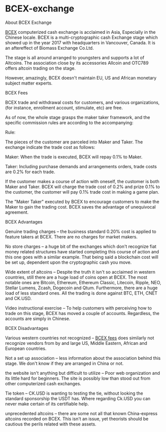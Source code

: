 # BCEX-exchange
About BCEX Exchange 

<a href="https://coinpedia.org/exchange/bcex-review/">BCEX</A> computerized cash exchange is acclaimed in Asia, Especially in the Chinese locale. BCEX is a multi-cryptographic cash Exchange stage which showed up in the year 2017 with headquarters in Vancouver, Canada. It is an aftereffect of Biomass Exchange Co.Ltd. 

The stage is all around arranged to youngsters and supports a lot of Altcoins. The association close by its accessories Allcoin and OTC789 offers altcoin trading on the stage. 

However, amazingly, BCEX doesn't maintain EU, US and African monetary subject matter experts. 

BCEX Fees 

BCEX trade and withdrawal costs for customers, and various organizations, (for instance, enrollment account, stimulate, etc) are free. 

As of now, the whole stage grasps the maker taker framework, and the specific commission rules are according to the accompanying: 

Rule: 

The pieces of the customer are parceled into Maker and Taker. The exchange indicate the trade cost as follows: 

Maker: When the trade is executed, BCEX will repay 0.1% to Maker. 

Taker: Including purchase demands and arrangements orders, trade costs are 0.2% for each trade. 

If the customer makes a course of action with oneself, the customer is both Maker and Taker. BCEX will charge the trade cost of 0.2% and prize 0.1% to the customer, the customer will pay 0.1% trade cost in making a game plan. 

The "Maker Taker" executed by BCEX to encourage customers to make the Maker to gain the trading cost. BCEX saves the advantage of unequivocal agreement. 

BCEX Advantages 

Genuine trading charges – the business standard 0.20% cost is applied to feature takers at BCEX. There are no charges for market makers. 

No store charges – a huge bit of the exchanges which don't recognize fiat money related structures have started completing this course of action and this one goes with a similar example. That being said a blockchain cost will be set up, dependent upon the cryptographic cash you move. 

Wide extent of altcoins – Despite the truth it isn't so acclaimed in western countries, still there are a huge load of coins open at BCEX. The most notable ones are Bitcoin, Ethereum, Ethereum Classic, Litecoin, Ripple, NEO, Stellar Lumens, Zcash, Dogecoin and Qtum. Furthermore, there are a huge load of less standard ones. All the trading is done against BTC, ETH, CNET and CK.USD. 

Video instructional exercise – To help customers with perceiving how to trade on this stage, BCEX has moved a couple of accounts. Regardless, the accounts are simply in Chinese. 

BCEX Disadvantages 

Various western countries not recognized – <a href="https://coinpedia.org/exchange/bcex-review/">BCEX fees</A> does similarly not recognize vendors from by and large US, Middle Eastern, African and European countries. 

Not a set up association – less information about the association behind this stage. We don't know if they are arranged in China or not. 

the website isn't anything but difficult to utilize – Poor web organization and its little hard for beginners. The site is possibly low than stood out from other computerized cash exchanges. 

Tie token – CK.USD is wanting to testing the tie, without looking the standard sponsorship the USDT has. Where regarding Ck.USD you can never make certain of its certifiable help. 

unprecedented altcoins – there are some not all that known China-express altcoins recorded on BCEX. This isn't an issue, yet theorists should be cautious the perils related with these assets.
